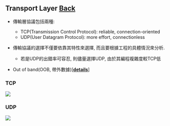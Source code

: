 ## Transport Layer	[Back](./../Network.md)
- 傳輸層協議包括兩種:
	- TCP(Transmission Control Protocol): reliable, connection-oriented
	- UDP(User Datagram Protocol): more effort, connectionless

- 傳輸協議的選擇不僅要依靠其特性來選擇, 而且要根據工程的具體情況來分析.
	- 若是UDP的出錯率可容忍, 則儘量選擇UDP, 由於其編程複雜度較TCP低
- Out of band(OOB, 帶外數據)[[**details**](./OOB/OOB.md)]

### TCP
<img src="./tcp_header.gif">

### UDP
<img src="./udp_header.gif">
